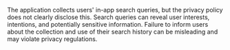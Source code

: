 The application collects users' in-app search queries, but the privacy policy does not clearly disclose this. Search queries can reveal user interests, intentions, and potentially sensitive information. Failure to inform users about the collection and use of their search history can be misleading and may violate privacy regulations.